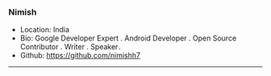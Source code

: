 ### Nimish
- Location: India
- Bio: Google Developer Expert . Android Developer . Open Source Contributor . Writer . Speaker . 
- Github: https://github.com/nimishh7
***
